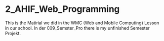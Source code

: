 # 2_AHIF_Web_Programming
This is the Matirial we did in the WMC (Web and Mobile Computing) Lesson in our school. In der 009_Semster_Pro there is my unfinished Semester Projekt. 
